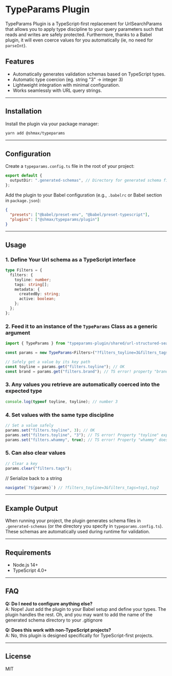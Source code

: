 
# TypeParams Plugin

TypeParams Plugin is a TypeScript-first replacement for UrlSearchParams that allows you to apply type discipline to your query parameters such that reads and writes are safely protected. Furthermore, thanks to a Babel plugin, it will even coerce values for you automatically (ie, no need for `parseInt`).

## Features

- Automatically generates validation schemas based on TypeScript types.
- Automatic type coercion (eg. string "3" -> integer 3)
- Lightweight integration with minimal configuration.
- Works seamlessly with URL query strings.

---

## Installation

Install the plugin via your package manager:

```bash
yarn add @shmax/typeparams
```

---

## Configuration

Create a `typeparams.config.ts` file in the root of your project:

```ts
export default {
  outputDir: ".generated-schemas", // Directory for generated schema files
};
```

Add the plugin to your Babel configuration (e.g., `.babelrc` or Babel section in `package.json`):

```json
{
  "presets": ["@babel/preset-env", "@babel/preset-typescript"],
  "plugins": ["@shmax/typeparams/plugin"]
}
```

---

## Usage


### 1. Define Your Url schema as a TypeScript interface

```ts
type Filters = {
  filters: {
    toyline: number;
    tags: string[];
    metadata: {
      createdBy: string;
      active: boolean;
    };
  };
};
```

### 2. Feed it to an instance of the `TypeParams` Class as a generic argument

```ts
import { TypeParams } from "typeparams-plugin/shared/url-structured-search-params";

const params = new TypeParams<Filters>("?filters_toyline=3&filters_tags=toy1,toy2");

// Safely get a value by its key path
const toyline = params.get("filters.toyline"); // OK
const brand = params.get("filters.brand"); // TS error! property "brand" doesn't exist on "filters"' 

```
### 3. Any values you retrieve are automatically coerced into the expected type

```ts
console.log(typeof toyline, toyline); // number 3
```

### 4. Set values with the same type discipline
```ts
// Set a value safely
params.set("filters.toyline", 3); // OK
params.set("filters.toyline", "3"); // TS error! Property "toyline" expects a number
params.set("filters.whammy", true); // TS error! Property "whammy" doesn't exist
```

### 5. Can also clear values
```ts
// Clear a key
params.clear("filters.tags");
```

// Serialize back to a string
```ts
navigate(`?${params}`) // ?filters_toyline=3&filters_tags=toy1,toy2
```
---

## Example Output

When running your project, the plugin generates schema files in `.generated-schemas` (or the directory you specify in `typeparams.config.ts`). These schemas are automatically used during runtime for validation.

---

## Requirements

- Node.js 14+ 
- TypeScript 4.0+

---

## FAQ

**Q: Do I need to configure anything else?**  
A: Nope! Just add the plugin to your Babel setup and define your types. The plugin handles the rest. Oh, and you may want to add the name of the generated schema directory to your .gitignore

**Q: Does this work with non-TypeScript projects?**  
A: No, this plugin is designed specifically for TypeScript-first projects.

---

## License

MIT
